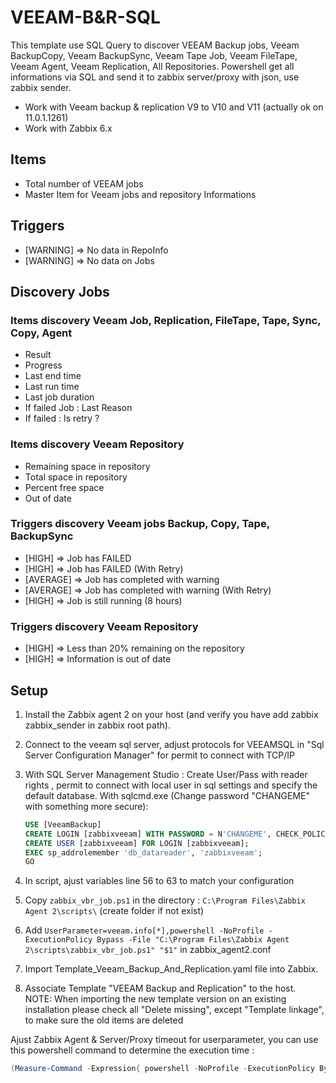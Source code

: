 # VEEAM-B&R-SQL

This template use SQL Query to discover VEEAM Backup jobs, Veeam BackupCopy, Veeam BackupSync, Veeam Tape Job, Veeam FileTape, Veeam Agent, Veeam Replication, All Repositories.
Powershell get all informations via SQL and send it to zabbix server/proxy with json, use zabbix sender.

- Work with Veeam backup & replication V9 to V10 and V11 (actually ok on 11.0.1.1261)
- Work with Zabbix 6.x

## Items

- Total number of VEEAM jobs
- Master Item for Veeam jobs and repository Informations

## Triggers

- [WARNING] => No data in RepoInfo
- [WARNING] => No data on Jobs

## Discovery Jobs

### Items discovery Veeam Job, Replication, FileTape, Tape, Sync, Copy, Agent

- Result
- Progress
- Last end time
- Last run time
- Last job duration
- If failed Job : Last Reason
- If failed : Is retry ?

### Items discovery Veeam Repository

- Remaining space in repository
- Total space in repository
- Percent free space
- Out of date

### Triggers discovery Veeam jobs Backup, Copy, Tape, BackupSync

- [HIGH] => Job has FAILED
- [HIGH] => Job has FAILED (With Retry)
- [AVERAGE] => Job has completed with warning
- [AVERAGE] => Job has completed with warning (With Retry)
- [HIGH] => Job is still running (8 hours)

### Triggers discovery Veeam Repository

- [HIGH] => Less than 20% remaining on the repository
- [HIGH] => Information is out of date

## Setup

1. Install the Zabbix agent 2 on your host (and verify you have add zabbix zabbix_sender in zabbix root path).
2. Connect to the veeam sql server, adjust protocols for VEEAMSQL in "Sql Server Configuration Manager" for permit to connect with TCP/IP
3. With SQL Server Management Studio : Create User/Pass with reader rights , permit to connect with local user in sql settings and specify the default database. With sqlcmd.exe (Change password "CHANGEME" with something more secure):

    ```sql
    USE [VeeamBackup]
    CREATE LOGIN [zabbixveeam] WITH PASSWORD = N'CHANGEME', CHECK_POLICY = OFF, CHECK_EXPIRATION = OFF;
    CREATE USER [zabbixveeam] FOR LOGIN [zabbixveeam];
    EXEC sp_addrolemember 'db_datareader', 'zabbixveeam';
    GO
    ```

4. In script, ajust variables line 56 to 63 to match your configuration
5. Copy `zabbix_vbr_job.ps1` in the directory : `C:\Program Files\Zabbix Agent 2\scripts\` (create folder if not exist)
6. Add `UserParameter=veeam.info[*],powershell -NoProfile -ExecutionPolicy Bypass -File "C:\Program Files\Zabbix Agent 2\scripts\zabbix_vbr_job.ps1" "$1"` in zabbix_agent2.conf  
7. Import Template_Veeam_Backup_And_Replication.yaml file into Zabbix.
8. Associate Template "VEEAM Backup and Replication" to the host.  
NOTE: When importing the new template version on an existing installation please check all "Delete missing", except "Template linkage", to make sure the old items are deleted

Ajust Zabbix Agent & Server/Proxy timeout for userparameter, you can use this powershell command to determine the execution time :

```powershell
(Measure-Command -Expression{ powershell -NoProfile -ExecutionPolicy Bypass -File "C:\Program Files\Zabbix Agent 2\scripts\zabbix_vbr_job.ps1" "StartJobs"}).TotalSeconds
```
